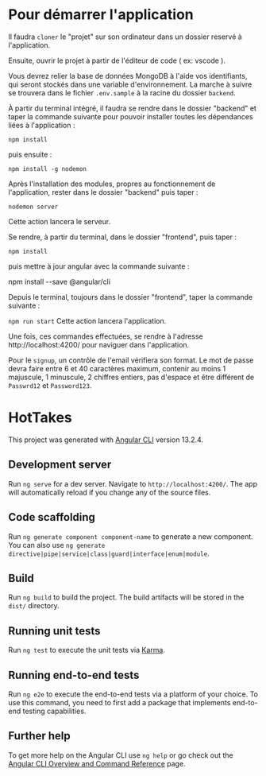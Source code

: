 # Pour démarrer l'application

Il faudra `cloner` le "projet" sur son ordinateur dans un dossier reservé à l'application.

Ensuite, ouvrir le projet à partir de l'éditeur de code ( ex: vscode ).

Vous devrez relier la base de données MongoDB à l'aide vos identifiants, qui seront stockés dans une variable d'environnement. La marche à suivre se trouvera dans le fichier `.env.sample` à la racine du dossier `backend`.

À partir du terminal intégré, il faudra se rendre dans le dossier "backend" et taper la commande suivante pour pouvoir installer toutes les dépendances liées à l'application :

`npm install`

puis ensuite :

`npm install -g nodemon`

Après l'installation des modules, propres au fonctionnement de l'application, rester dans le dossier "backend" puis taper :

`nodemon server`

Cette action lancera le serveur.

Se rendre, à partir du terminal, dans le dossier "frontend", puis taper :

`npm install`

puis mettre à jour angular avec la commande suivante :

npm install --save @angular/cli

Depuis le terminal, toujours dans le dossier "frontend", taper la commande suivante :

`npm run start`
Cette action lancera l'application.

Une fois, ces commandes effectuées, se rendre à l'adresse http://localhost:4200/ pour naviguer dans l'application.

Pour le `signup`, un contrôle de l'email vérifiera son format. Le mot de passe devra faire entre 6 et 40 caractères maximum, contenir au moins 1 majuscule, 1 minuscule, 2 chiffres entiers, pas d'espace et être différent de `Passwrd12` et `Password123`.

# HotTakes

This project was generated with [Angular CLI](https://github.com/angular/angular-cli) version 13.2.4.

## Development server

Run `ng serve` for a dev server. Navigate to `http://localhost:4200/`. The app will automatically reload if you change any of the source files.

## Code scaffolding

Run `ng generate component component-name` to generate a new component. You can also use `ng generate directive|pipe|service|class|guard|interface|enum|module`.

## Build

Run `ng build` to build the project. The build artifacts will be stored in the `dist/` directory.

## Running unit tests

Run `ng test` to execute the unit tests via [Karma](https://karma-runner.github.io).

## Running end-to-end tests

Run `ng e2e` to execute the end-to-end tests via a platform of your choice. To use this command, you need to first add a package that implements end-to-end testing capabilities.

## Further help

To get more help on the Angular CLI use `ng help` or go check out the [Angular CLI Overview and Command Reference](https://angular.io/cli) page.
